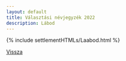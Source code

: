 ```yaml
---
layout: default
title: Választási névjegyzék 2022
description: Lábod
---
```


{% include settlementHTMLs/Laabod.html %}

[Vissza](./)